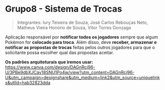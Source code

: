 # Grupo8 - Sistema de Trocas
> Integrantes: Iury Teixeira de Souza, José Carlos Rebouças Neto, Matheus Vieira Honório de Souza, Vitor Torres Gonzaga

Aplicação responsável por **notificar todos os jogadores** sempre que algum Pokémon for **colocado para troca**. Além disso, deve **receber, armazenar e notificar as propostas de trocas** feitas pelos outros jogadores para que o solicitante possa escolher qual das propostas aceitar. 

**Os padrões arquiteturais que iremos usar:** https://www.canva.com/design/DAGnRcj96-U/3PBe9dbXJCav18SNU1Po4w/view?utm_content=DAGnRcj96-U&utm_campaign=designshare&utm_medium=link2&utm_source=uniquelinks&utlId=hab32823dda
